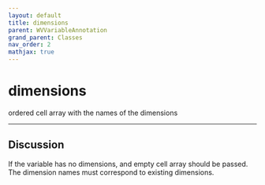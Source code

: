 ```yaml
---
layout: default
title: dimensions
parent: WVVariableAnnotation
grand_parent: Classes
nav_order: 2
mathjax: true
---
```


#  dimensions

ordered cell array with the names of the dimensions


---

## Discussion

  If the variable has no dimensions, and empty cell array should be
  passed. The dimension names must correspond to existing
  dimensions.
  
